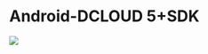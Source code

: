 # Android-DCLOUD 5+SDK

[![](https://jitpack.io/v/DearBo7/BUI.svg)](https://jitpack.io/#DearBo7/BUI)
